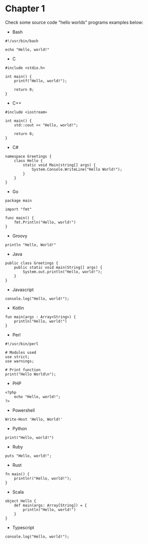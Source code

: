 # Chapter 1

Check some source code "hello worlds" programs examples below:

- Bash

```bash,editable
#!/usr/bin/bash

echo "Hello, world!"
```

- C

```c,editable
#include <stdio.h>

int main() {
    printf("Hello, world!");

    return 0;
}
```

- C++

```cpp,editable
#include <iostream>

int main() {
    std::cout << "Hello, world!";

    return 0;
}
```

- C#

```csharp,editable
namespace Greetings {
    class Hello {       
        static void Main(string[] args) {
            System.Console.WriteLine("Hello World!");
        }
    }
}
```

- Go

```go,editable
package main

import "fmt"

func main() {
    fmt.Println("Hello, world!")
}
```

- Groovy

```groovy,editable
println "Hello, World!"
```

- Java

```java,editable
public class Greetings {
    public static void main(String[] args) {
        System.out.println("Hello, world!");
    }
}
```

- Javascript

```javascript,editable
console.log("Hello, world!");
```

- Kotlin

```kotlin,editable
fun main(args : Array<String>) {
    println("Hello, world!")
}
```

- Perl

```perl,editable
#!/usr/bin/perl
  
# Modules used
use strict;
use warnings;
  
# Print function 
print("Hello World\n");
```

- PHP

```php,editable
<?php
    echo "Hello, world!";
?>
```

- Powershell

```powershell,editable
Write-Host 'Hello, World!'
```

- Python

```python,editable
print("Hello, world!")
```

- Ruby

```ruby,editable
puts "Hello, world!";
```

- Rust

```rust,editable
fn main() {
    println!("Hello, world!");
}
```

- Scala

```scala,editable
object Hello {
    def main(args: Array[String]) = {
        println("Hello, world!")
    }
}
```

- Typescript

```typescript,editable
console.log("Hello, world!");
```
